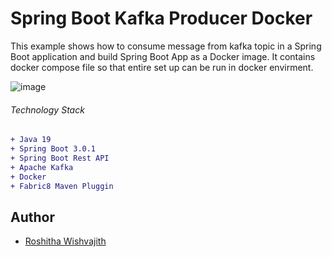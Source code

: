 # Spring Boot Kafka Producer Docker

This example shows how to consume message from kafka topic in a Spring Boot application and build Spring Boot App as a Docker image.
It contains docker compose file so that entire set up can be run in docker envirment.

![image](https://user-images.githubusercontent.com/67745525/212912014-7c12bc1f-f9a4-4d61-bacd-00657d7c12b1.png)


###### Technology Stack
```diff
+ Java 19
+ Spring Boot 3.0.1
+ Spring Boot Rest API
+ Apache Kafka
+ Docker
+ Fabric8 Maven Pluggin
```


## Author
 * [Roshitha Wishvajith](https://github.com/rowishva?tab=repositories)
